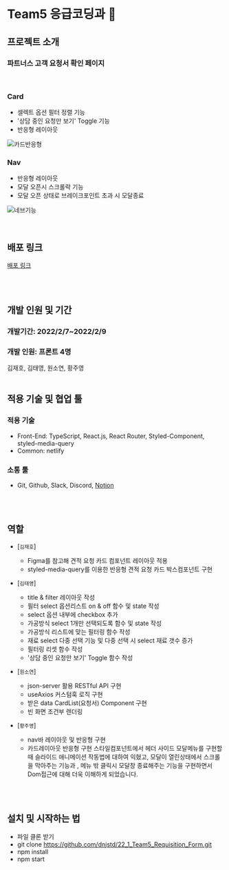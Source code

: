 # Team5 응급코딩과 🚨

## 프로젝트 소개

### 파트너스 고객 요청서 확인 페이지

<br/>

### Card

- 셀렉트 옵션 필터 정렬 기능
- '상담 중인 요청만 보기' Toggle 기능
- 반응형 레이아웃

![카드반응형](https://user-images.githubusercontent.com/90748606/153068591-912252fc-8c79-41e0-b737-cd938cc8166c.gif)

### Nav

- 반응형 레이아웃
- 모달 오픈시 스크롤락 기능
- 모달 오픈 상태로 브레이크포인트 초과 시 모달종료

![네브기능](https://user-images.githubusercontent.com/90748606/153068717-181aaf3d-5e84-43e1-b949-50c3f6d5be4e.gif)

<br/>

## 배포 링크

<a href="https://dreamy-euclid-5b6cf4.netlify.app">배포 링크</a>

<br/><br/>

## 개발 인원 및 기간

### 개발기간: 2022/2/7~2022/2/9

### 개발 인원: 프론트 4명

김재호, 김태영, 원소연, 황주영
<br/><br/>

## 적용 기술 및 협업 툴

### 적용 기술

- Front-End: TypeScript, React.js, React Router, Styled-Component, styled-media-query
- Common: netlify

### 소통 툴

- Git, Github, Slack, Discord, <a href="https://olive-trapezoid-dec.notion.site/3-17108ba499b04d8bb48d2507bbf00cdd">Notion</a>

<br/><br/>

## 역할

- [`김재호`]

  - Figma를 참고해 견적 요청 카드 컴포넌트 레이아웃 적용
  - styled-media-query를 이용한 반응형 견적 요청 카드 박스컴포넌트 구현

- [`김태영`]

  - title & filter 레이아웃 작성
  - 필터 select 옵션리스트 on & off 함수 및 state 작성
  - select 옵션 내부에 checkbox 추가
  - 가공방식 select 1개만 선택되도록 함수 및 state 작성
  - 가공방식 리스트에 맞는 필터링 함수 작성
  - 재료 select 다중 선택 기능 및 다중 선택 시 select 재료 갯수 증가
  - 필터링 리셋 함수 작성
  - '상담 중인 요청만 보기' Toggle 함수 작성

- [`원소연`]

  - json-server 활용 RESTful API 구현
  - useAxios 커스텀훅 로직 구현
  - 받은 data CardList(요청서) Component 구현
  - 빈 화면 조건부 렌더링

- [`황주영`]
  - nav바 레이아웃 및 반응형 구현
  - 카드레이아웃 반응형 구현
    스타일컴포넌트에서 헤더 사이드 모달메뉴를 구현할 때 슬라이드 애니메이션 작동법에 대하여 익혔고, 모달이 열린상태에서 스크롤을 막아주는 기능과 , 메뉴 밖 클릭시 모달창 종료해주는 기능을 구현하면서 Dom접근에 대해 더욱 이해하게 되었습니다.

<br/><br/>

## 설치 및 시작하는 법

- 파일 클론 받기
- git clone https://github.com/dnjstd/22_1_Team5_Requisition_Form.git
- npm install
- npm start
  </br>
